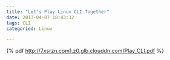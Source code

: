 ```yaml
---
title: "Let's Play Linux CLI Together"
date: 2017-04-07 18:43:32
tags: CLI
categoried: Linux

---
```





{% pdf http://7xsrzn.com1.z0.glb.clouddn.com/Play_CLI.pdf %}
